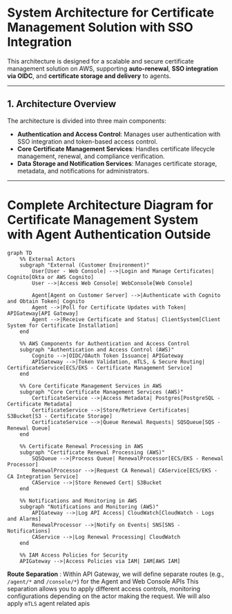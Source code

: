 # System Architecture for Certificate Management Solution with SSO Integration

This architecture is designed for a scalable and secure certificate management solution on AWS, supporting **auto-renewal**, **SSO integration via OIDC**, and **certificate storage and delivery** to agents.

---

## 1. Architecture Overview

The architecture is divided into three main components:

- **Authentication and Access Control**: Manages user authentication with SSO integration and token-based access control.
- **Core Certificate Management Services**: Handles certificate lifecycle management, renewal, and compliance verification.
- **Data Storage and Notification Services**: Manages certificate storage, metadata, and notifications for administrators.

---


# Complete Architecture Diagram for Certificate Management System with Agent Authentication Outside

```mermaid
graph TD
    %% External Actors
    subgraph "External (Customer Environment)"
        User[User - Web Console] -->|Login and Manage Certificates| Cognito[Okta or AWS Cognito]
        User -->|Access Web Console| WebConsole[Web Console]
  
        Agent[Agent on Customer Server] -->|Authenticate with Cognito and Obtain Token| Cognito
        Agent -->|Poll for Certificate Updates with Token| APIGateway[API Gateway]
        Agent -->|Receive Certificate and Status| ClientSystem[Client System for Certificate Installation]
    end

    %% AWS Components for Authentication and Access Control
    subgraph "Authentication and Access Control (AWS)"
        Cognito -->|OIDC/OAuth Token Issuance| APIGateway
        APIGateway -->|Token Validation, mTLS, & Secure Routing| CertificateService[ECS/EKS - Certificate Management Service]
    end

    %% Core Certificate Management Services in AWS
    subgraph "Core Certificate Management Services (AWS)"
        CertificateService -->|Access Metadata| Postgres[PostgreSQL - Certificate Metadata]
        CertificateService -->|Store/Retrieve Certificates| S3Bucket[S3 - Certificate Storage]
        CertificateService -->|Queue Renewal Requests| SQSQueue[SQS - Renewal Queue]
    end

    %% Certificate Renewal Processing in AWS
    subgraph "Certificate Renewal Processing (AWS)"
        SQSQueue -->|Process Queue| RenewalProcessor[ECS/EKS - Renewal Processor]
        RenewalProcessor -->|Request CA Renewal| CAService[ECS/EKS - CA Integration Service]
        CAService -->|Store Renewed Cert| S3Bucket
    end

    %% Notifications and Monitoring in AWS
    subgraph "Notifications and Monitoring (AWS)"
        APIGateway -->|Log API Access| CloudWatch[CloudWatch - Logs and Alarms]
        RenewalProcessor -->|Notify on Events| SNS[SNS - Notifications]
        CAService -->|Log Renewal Processing| CloudWatch
    end

    %% IAM Access Policies for Security
    APIGateway -->|Access Policies via IAM| IAM[AWS IAM]
```


**Route Separation** : Within API Gateway, we will define separate routes (e.g., `/agent/*` and `/console/*`) for the Agent and Web Console APIs This separation allows you to apply different access controls, monitoring configurations depending on the actor making the request. We will also apply `mTLS` agent related apis

